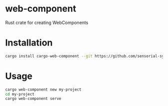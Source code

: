 # web-component
Rust crate for creating WebComponents

# Installation

```bash
cargo install cargo-web-component --git https://github.com/sensorial-systems/web-component
```

# Usage

```bash
cargo web-component new my-project
cd my-project
cargo web-component serve
```
